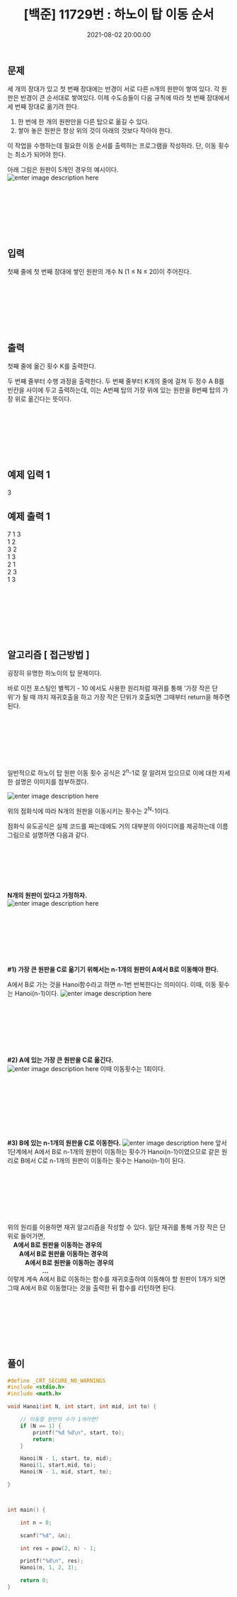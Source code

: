﻿---
title: "[백준] 11729번 : 하노이 탑 이동 순서 "
date: 2021-08-02 20:00:00
categories:
- 백준
tags:
- 백준
- 알고리즘
- 단계별 풀어보기
---

## 문제

세 개의 장대가 있고 첫 번째 장대에는 반경이 서로 다른 n개의 원판이 쌓여 있다. 각 원판은 반경이 큰 순서대로 쌓여있다. 이제 수도승들이 다음 규칙에 따라 첫 번째 장대에서 세 번째 장대로 옮기려 한다.

1.  한 번에 한 개의 원판만을 다른 탑으로 옮길 수 있다.
2.  쌓아 놓은 원판은 항상 위의 것이 아래의 것보다 작아야 한다.

이 작업을 수행하는데 필요한 이동 순서를 출력하는 프로그램을 작성하라. 단, 이동 횟수는 최소가 되어야 한다.

아래 그림은 원판이 5개인 경우의 예시이다.
<br>
![enter image description here](https://github.com/idkim97/idkim97.github.io/blob/master/img/11729.png?raw=true)


<br><br><br><br><br><br>

  

## 입력

첫째 줄에 첫 번째 장대에 쌓인 원판의 개수 N (1 ≤ N ≤ 20)이 주어진다.

<br><br><br><br><br><br>

  

## 출력

첫째 줄에 옮긴 횟수 K를 출력한다.

두 번째 줄부터 수행 과정을 출력한다. 두 번째 줄부터 K개의 줄에 걸쳐 두 정수 A B를 빈칸을 사이에 두고 출력하는데, 이는 A번째 탑의 가장 위에 있는 원판을 B번째 탑의 가장 위로 옮긴다는 뜻이다.

<br><br><br><br><br><br>

  

## 예제 입력 1

3

## 예제 출력 1

7
1 3  
1 2  
3 2  
1 3  
2 1  
2 3  
1 3  

<br><br><br><br><br><br>

## 알고리즘 [ 접근방법 ]

굉장히 유명한 하노이의 탑 문제이다.

바로 이전 포스팅인 별찍기 - 10 에서도 사용한 원리처럼 재귀를 통해 '가장 작은 단위'가 될 때 까지 재귀호출을 하고 가장 작은 단위가 호출되면 그때부터 return을 해주면 된다.

<br><br><br><br><br><br>

일반적으로 하노이 탑 원판 이동 횟수 공식은 2<sup>n</sup>-1로 잘 알려져 있으므로 이에 대한 자세한 설명은 이미지를 첨부하겠다.  

![enter image description here](https://github.com/idkim97/idkim97.github.io/blob/master/img/하노이.jpg?raw=true)  

위의 점화식에 따라 N개의 원판을 이동시키는 횟수는 2<sup>N</sup>-1이다.

점화식 유도공식은 실제 코드를 짜는데에도 거의 대부분의 아이디어를 제공하는데 이름 그림으로 설명하면 다음과 같다.
<br><br><br><br><br><br><br>

**N개의 원판이 있다고 가정하자.** <br>
![enter image description here](https://github.com/idkim97/idkim97.github.io/blob/master/img/%ED%95%98%EB%85%B8%EC%9D%B41.png?raw=true)

<br><br><br><br><br><br>

**#1) 가장 큰 원판을 C로 옮기기 위해서는 n-1개의 원판이 A에서 B로 이동해야 한다.**

A에서 B로 가는 것을 Hanoi함수라고 하면 n-1번 반복한다는 의미이다.
이때, 이동 횟수는 Hanoi(n-1)이다.
![enter image description here](https://github.com/idkim97/idkim97.github.io/blob/master/img/%ED%95%98%EB%85%B8%EC%9D%B42.png?raw=true)

<br><br><br><br><br><br>

**#2) A에 있는 가장 큰 원판을 C로 옮긴다.** <br>
![enter image description here](https://github.com/idkim97/idkim97.github.io/blob/master/img/%ED%95%98%EB%85%B8%EC%9D%B43.png?raw=true)
이때 이동횟수는 1회이다.

<br><br><br><br><br><br><br>

**#3) B에 있는 n-1개의 원판을 C로 이동한다.**
![enter image description here](https://github.com/idkim97/idkim97.github.io/blob/master/img/%ED%95%98%EB%85%B8%EC%9D%B44.png?raw=true)
앞서 1단계에서 A에서 B로 n-1개의 원판이 이동하는 횟수가 Hanoi(n-1)이였으므로 같은 원리로 B에서 C로 n-1개의 원판이 이동하는 횟수는 Hanoi(n-1)이 된다. 

<br><br><br><br><br><br>

위의 원리를 이용하면 재귀 알고리즘을 작성할 수 있다. 
일단 재귀를 통해 가장 작은 단위로 들어가면,  
**&nbsp;&nbsp;&nbsp;&nbsp;A에서 B로 원판을 이동하는 경우의  
&nbsp;&nbsp;&nbsp;&nbsp;&nbsp;&nbsp;&nbsp;&nbsp;A에서 B로 원판을 이동하는 경우의  
&nbsp;&nbsp;&nbsp;&nbsp;&nbsp;&nbsp;&nbsp;&nbsp;&nbsp;&nbsp;&nbsp;&nbsp;A에서 B로 원판을 이동하는 경우의**  
&nbsp;&nbsp;&nbsp;&nbsp;&nbsp;&nbsp;&nbsp;&nbsp;&nbsp;&nbsp;&nbsp;&nbsp;&nbsp;&nbsp;&nbsp;&nbsp;&nbsp;&nbsp;&nbsp;&nbsp;**...**  
이렇게 계속 A에서 B로 이동하는 함수를 재귀호출하여 이동해야 할 원판이 1개가 되면 그때 A에서 B로 이동했다는 것을 출력한 뒤 함수를 리턴하면 된다.

<br><br><br><br><br><br>

## 풀이
```c
#define _CRT_SECURE_NO_WARNINGS
#include <stdio.h>
#include <math.h>

void Hanoi(int N, int start, int mid, int to) {

	// 이동할 원반의 수가 1개라면?
	if (N == 1) {
		printf("%d %d\n", start, to);
		return;
	}

	Hanoi(N - 1, start, to, mid);
	Hanoi(1, start,mid, to);
	Hanoi(N - 1, mid, start, to);

}



int main() {

	int n = 0;

	scanf("%d", &n);

	int res = pow(2, n) - 1;

	printf("%d\n", res);
	Hanoi(n, 1, 2, 3);

	return 0;
}
```

